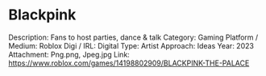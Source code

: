 # Blackpink

Description: Fans to host parties, dance & talk
Category: Gaming
Platform / Medium: Roblox
Digi / IRL: Digital
Type: Artist
Approach: Ideas
Year: 2023
Attachment: Png.png, Jpeg.jpg
Link: https://www.roblox.com/games/14198802909/BLACKPINK-THE-PALACE